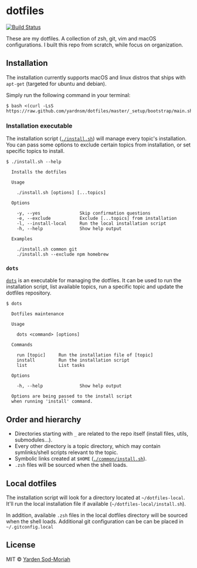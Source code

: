 # dotfiles

[![Build Status](https://travis-ci.org/yardnsm/dotfiles.svg?branch=master)](https://travis-ci.org/yardnsm/dotfiles)

These are my dotfiles. A collection of zsh, git, vim and macOS configurations. I built this repo
from scratch, while focus on organization.

## Installation

The installation currently supports macOS and linux distros that ships with `apt-get` (targeted for
ubuntu and debian).

Simply run the following command in your terminal:

```console
$ bash <(curl -LsS https://raw.github.com/yardnsm/dotfiles/master/_setup/bootstrap/main.sh)
```

### Installation executable

The installation script ([`./install.sh`](install.sh)) will manage every topic's installation. You
can pass some options to exclude certain topics from installation, or set specific topics to
install.

```console
$ ./install.sh --help

  Installs the dotfiles

  Usage

    ./install.sh [options] [...topics]

  Options

    -y, --yes               Skip confirmation questions
    -e, --exclude           Exclude [...topics] from installation
    -l, --install-local     Run the local installation script
    -h, --help              Show help output

  Examples

    ./install.sh common git
    ./install.sh --exclude npm homebrew
```

### `dots`

[`dots`](bin/dots) is an executable for managing the dotfiles. It can be used to run the
installation script, list available topics, run a specific topic and update the dotfiles repository.

```console
$ dots

  Dotfiles maintenance

  Usage

    dots <command> [options]

  Commands

    run [topic]     Run the installation file of [topic]
    install         Run the installation script
    list            List tasks

  Options

    -h, --help              Show help output

  Options are being passed to the install script
  when running 'install' command.
```

## Order and hierarchy

- Directories starting with `_` are related to the repo itself (install files, utils,
  submodules...).
- Every other directory is a topic directory, which may contain symlinks/shell scripts relevant to
  the topic.
- Symbolic links created at `$HOME` ([`./common/install.sh`](./common/install.sh)).
- `.zsh` files will be sourced when the shell loads.

## Local dotfiles

The installation script will look for a directory located at `~/dotfiles-local`. It'll run the local
installation file if available (`~/dotfiles-local/install.sh`).

In addition, available `.zsh` files in the local dotfiles directory will be sourced when the shell
loads. Additional git configuration can be can be placed in `~/.gitconfig.local`

## License

MIT © [Yarden Sod-Moriah](http://yardnsm.net/)
